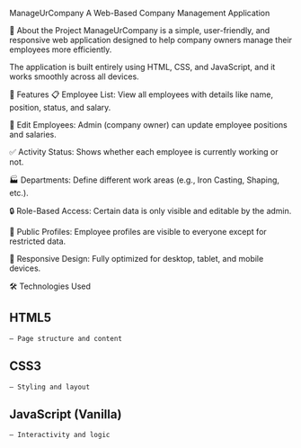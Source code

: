 ManageUrCompany
A Web-Based Company Management Application

📌 About the Project
ManageUrCompany is a simple, user-friendly, and responsive web application designed to help company owners manage their employees more efficiently.

The application is built entirely using HTML, CSS, and JavaScript, and it works smoothly across all devices.

🔧 Features
📋 Employee List:
View all employees with details like name, position, status, and salary.

🔄 Edit Employees:
Admin (company owner) can update employee positions and salaries.

✅ Activity Status:
Shows whether each employee is currently working or not.

🏭 Departments:
Define different work areas (e.g., Iron Casting, Shaping, etc.).

🔒 Role-Based Access:
Certain data is only visible and editable by the admin.

👤 Public Profiles:
Employee profiles are visible to everyone except for restricted data.

📱 Responsive Design:
Fully optimized for desktop, tablet, and mobile devices.

🛠️ Technologies Used
## HTML5 
    – Page structure and content

## CSS3 
    – Styling and layout

## JavaScript (Vanilla) 
    – Interactivity and logic